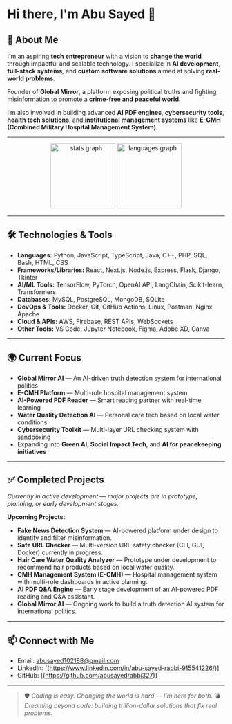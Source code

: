 # Hi there, I'm Abu Sayed 👋

## 🚀 About Me
I'm an aspiring **tech entrepreneur** with a vision to **change the world** through impactful and scalable technology. I specialize in **AI development**, **full-stack systems**, and **custom software solutions** aimed at solving **real-world problems**.

Founder of **Global Mirror**, a platform exposing political truths and fighting misinformation to promote a **crime-free and peaceful world**.

I’m also involved in building advanced **AI PDF engines**, **cybersecurity tools**, **health tech solutions**, and **institutional management systems** like **E-CMH (Combined Military Hospital Management System)**.

---
<div align="center">
  <img src="https://github-readme-stats.vercel.app/api?username=abusayedrabbi327&hide_title=true&hide_rank=false&show_icons=true&include_all_commits=true&count_private=true&disable_animations=false&theme=dracula&locale=en&hide_border=false&custom_title=abusayedrabbi327" height="150" alt="stats graph"  />
  <img src="https://github-readme-stats.vercel.app/api/top-langs?username=abusayedrabbi327&locale=en&hide_title=false&layout=compact&card_width=320&langs_count=5&theme=dracula&hide_border=false" height="150" alt="languages graph"  />
</div>

---

## 🛠️ Technologies & Tools
- **Languages:** Python, JavaScript, TypeScript, Java, C++, PHP, SQL, Bash, HTML, CSS
- **Frameworks/Libraries:** React, Next.js, Node.js, Express, Flask, Django, Tkinter
- **AI/ML Tools:** TensorFlow, PyTorch, OpenAI API, LangChain, Scikit-learn, Transformers
- **Databases:** MySQL, PostgreSQL, MongoDB, SQLite
- **DevOps & Tools:** Docker, Git, GitHub Actions, Linux, Postman, Nginx, Apache
- **Cloud & APIs:** AWS, Firebase, REST APIs, WebSockets
- **Other Tools:** VS Code, Jupyter Notebook, Figma, Adobe XD, Canva

---

## 🌍 Current Focus
- **Global Mirror AI** — An AI-driven truth detection system for international politics
- **E-CMH Platform** — Multi-role hospital management system
- **AI-Powered PDF Reader** — Smart reading partner with real-time learning
- **Water Quality Detection AI** — Personal care tech based on local water conditions
- **Cybersecurity Toolkit** — Multi-layer URL checking system with sandboxing
- Expanding into **Green AI**, **Social Impact Tech**, and **AI for peacekeeping initiatives**

---

## ✅ Completed Projects
*Currently in active development — major projects are in prototype, planning, or early development stages.*

**Upcoming Projects:**
- **Fake News Detection System** — AI-powered platform under design to identify and filter misinformation.
- **Safe URL Checker** — Multi-version URL safety checker (CLI, GUI, Docker) currently in progress.
- **Hair Care Water Quality Analyzer** — Prototype under development to recommend hair products based on local water quality.
- **CMH Management System (E-CMH)** — Hospital management system with multi-role dashboards in active planning.
- **AI PDF Q&A Engine** — Early stage development of an AI-powered PDF reading and Q&A assistant.
- **Global Mirror AI** — Ongoing work to build a truth detection AI system for international politics.

---

## 📫 Connect with Me
- Email: abusayed102188@gmail.com
- LinkedIn: [(https://www.linkedin.com/in/abu-sayed-rabbi-915541226/)]
- GitHub: [(https://github.com/abusayedrabbi327)]

---

> 🛡️ *Coding is easy. Changing the world is hard — I’m here for both.*
> 💣 *Dreaming beyond code: building trillion-dollar solutions that fix real problems.*
